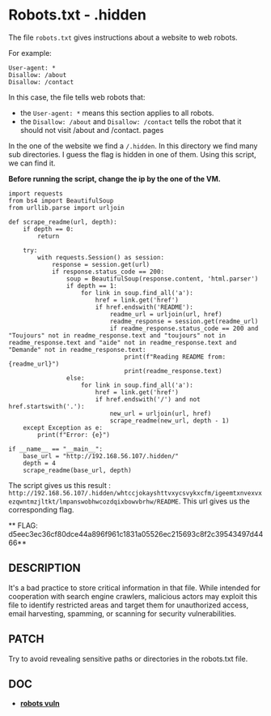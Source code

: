 # Robots.txt - .hidden

The file `robots.txt` gives instructions about a website to web robots. 

For example:

```
User-agent: *
Disallow: /about
Disallow: /contact
```
In this case, the file tells web robots that:
-	the `User-agent: *` means this section applies to all robots. 
-	the `Disallow: /about` and `Disallow: /contact` tells the robot that it should not visit /about and /contact. pages

In the one of the website we find a `/.hidden`.  In this directory we find many sub directories. I guess the flag is hidden in one of them. Using this script, we can find it.

**Before running the script, change the ip by the one of the VM.**

```
import requests
from bs4 import BeautifulSoup
from urllib.parse import urljoin

def scrape_readme(url, depth):
    if depth == 0:
        return
    
    try:
        with requests.Session() as session:
            response = session.get(url)
            if response.status_code == 200:
                soup = BeautifulSoup(response.content, 'html.parser')
                if depth == 1:
                    for link in soup.find_all('a'):
                        href = link.get('href')
                        if href.endswith('README'):
                            readme_url = urljoin(url, href)
                            readme_response = session.get(readme_url)
                            if readme_response.status_code == 200 and "Toujours" not in readme_response.text and "toujours" not in readme_response.text and "aide" not in readme_response.text and "Demande" not in readme_response.text:
                                print(f"Reading README from: {readme_url}")
                                print(readme_response.text)
                else:
                    for link in soup.find_all('a'):
                        href = link.get('href')
                        if href.endswith('/') and not href.startswith('.'):
                            new_url = urljoin(url, href)
                            scrape_readme(new_url, depth - 1)
    except Exception as e:
        print(f"Error: {e}")

if __name__ == "__main__":
    base_url = "http://192.168.56.107/.hidden/"
    depth = 4
    scrape_readme(base_url, depth)

```

The script gives us this result : `http://192.168.56.107/.hidden/whtccjokayshttvxycsvykxcfm/igeemtxnvexvxezqwntmzjltkt/lmpanswobhwcozdqixbowvbrhw/README`. This url gives us the corresponding flag.

** FLAG: d5eec3ec36cf80dce44a896f961c1831a05526ec215693c8f2c39543497d4466**

## DESCRIPTION

It's a bad practice to store critical information in that file. While intended for cooperation with search engine crawlers, malicious actors may exploit this file to identify restricted areas and target them for unauthorized access, email harvesting, spamming, or scanning for security vulnerabilities.

## PATCH

Try to avoid revealing sensitive paths or directories in the robots.txt file.

## DOC 

- [**robots vuln**](https://www.thesmartscanner.com/vulnerability-list/robots-txt-found)